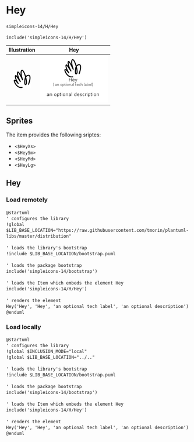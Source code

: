 # Hey


```text
simpleicons-14/H/Hey
```

```text
include('simpleicons-14/H/Hey')
```



| Illustration | Hey |
| :---: | :---: |
| ![illustration for Illustration](../../simpleicons-14/H/Hey.png) | ![illustration for Hey](../../simpleicons-14/H/Hey.Local.png) |



## Sprites
The item provides the following sriptes:

- `<$HeyXs>`
- `<$HeySm>`
- `<$HeyMd>`
- `<$HeyLg>`





## Hey

### Load remotely
```plantuml
@startuml
' configures the library
!global $LIB_BASE_LOCATION="https://raw.githubusercontent.com/tmorin/plantuml-libs/master/distribution"

' loads the library's bootstrap
!include $LIB_BASE_LOCATION/bootstrap.puml

' loads the package bootstrap
include('simpleicons-14/bootstrap')

' loads the Item which embeds the element Hey
include('simpleicons-14/H/Hey')

' renders the element
Hey('Hey', 'Hey', 'an optional tech label', 'an optional description')
@enduml
```

### Load locally
```plantuml
@startuml
' configures the library
!global $INCLUSION_MODE="local"
!global $LIB_BASE_LOCATION="../.."

' loads the library's bootstrap
!include $LIB_BASE_LOCATION/bootstrap.puml

' loads the package bootstrap
include('simpleicons-14/bootstrap')

' loads the Item which embeds the element Hey
include('simpleicons-14/H/Hey')

' renders the element
Hey('Hey', 'Hey', 'an optional tech label', 'an optional description')
@enduml
```

